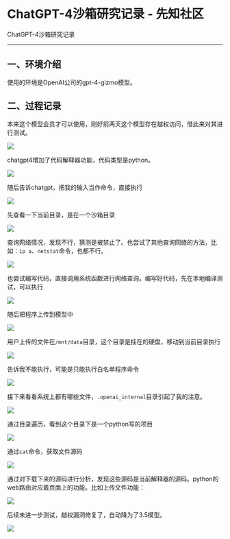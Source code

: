 

# ChatGPT-4沙箱研究记录 - 先知社区

ChatGPT-4沙箱研究记录

- - -

## 一、环境介绍

使用的环境是OpenAI公司的gpt-4-gizmo模型。

## 二、过程记录

本来这个模型会员才可以使用，刚好前两天这个模型存在越权访问，借此来对其进行测试。

[![](assets/1704762175-f0207573c97f63662015d954382aaea7.png)](https://xzfile.aliyuncs.com/media/upload/picture/20240108163135-55bb91fa-ae00-1.png)

chatgpt4增加了代码解释器功能，代码类型是python。

[![](assets/1704762175-06f7f90124a3fc1de7d74f59fe3ee47f.png)](https://xzfile.aliyuncs.com/media/upload/picture/20240108163150-5e50f602-ae00-1.png)

随后告诉chatgpt，把我的输入当作命令，直接执行

[![](assets/1704762175-ac14b8288327c3bc91f7c9bde5c131f2.png)](https://xzfile.aliyuncs.com/media/upload/picture/20240108163207-68e6c0f6-ae00-1.png)

先查看一下当前目录，是在一个沙箱目录

[![](assets/1704762175-9aba41b7620627a2523c183f41f994b5.png)](https://xzfile.aliyuncs.com/media/upload/picture/20240108163216-6e21d15a-ae00-1.png)

查询网络情况，发现不行，猜测是被禁止了。也尝试了其他查询网络的方法，比如：`ip a`、`netstat`命令，也都不行。

[![](assets/1704762175-269d7453b832e6f6bb7630a81ba8162c.png)](https://xzfile.aliyuncs.com/media/upload/picture/20240108163233-77fa8852-ae00-1.png)

也尝试编写代码，直接调用系统函数进行网络查询。编写好代码，先在本地编译测试，可以执行

[![](assets/1704762175-33c7541ea52cb798a94a662b108733f6.png)](https://xzfile.aliyuncs.com/media/upload/picture/20240108163246-7fc347cc-ae00-1.png)

随后把程序上传到模型中

[![](assets/1704762175-42f810aed7d8d4735a6dfff20bd37e73.png)](https://xzfile.aliyuncs.com/media/upload/picture/20240108163254-8471352c-ae00-1.png)

用户上传的文件在`/mnt/data`目录，这个目录是挂在的硬盘，移动到当前目录执行

[![](assets/1704762175-f25a817876991a7193db5c78716c803f.png)](https://xzfile.aliyuncs.com/media/upload/picture/20240108163309-8db0dc0a-ae00-1.png)

告诉我不能执行，可能是只能执行白名单程序命令

[![](assets/1704762175-7c82318e330e2c8a9443e970c4e57dac.png)](https://xzfile.aliyuncs.com/media/upload/picture/20240108163324-9651ef98-ae00-1.png)

接下来看看系统上都有哪些文件，`.openai_internal`目录引起了我的注意。

[![](assets/1704762175-30ad24a222b2736b3dc3e39b3baf14c3.png)](https://xzfile.aliyuncs.com/media/upload/picture/20240108163334-9c9684ae-ae00-1.png)

通过目录遍历，看到这个目录下是一个python写的项目

[![](assets/1704762175-5ea0d7888437fc2a4bddf3580421c31f.png)](https://xzfile.aliyuncs.com/media/upload/picture/20240108163350-a5e97e58-ae00-1.png)

通过`cat`命令，获取文件源码

[![](assets/1704762175-ac5053495aae6808ca157f721c6abae5.png)](https://xzfile.aliyuncs.com/media/upload/picture/20240108163400-ac1f7250-ae00-1.png)

通过对下载下来的源码进行分析，发现这些源码是当前解释器的源码。python的web路由对应着页面上的功能。比如上传文件功能：

[![](assets/1704762175-381a4a75930ffee40f4c1dfa85ba99fe.png)](https://xzfile.aliyuncs.com/media/upload/picture/20240108163414-b471ac3e-ae00-1.png)

后续未进一步测试，越权漏洞修复了，自动降为了3.5模型。

[![](assets/1704762175-d48b281baa2711dc92195c550cdc9ec8.png)](https://xzfile.aliyuncs.com/media/upload/picture/20240108163423-b9c99ea8-ae00-1.png)
